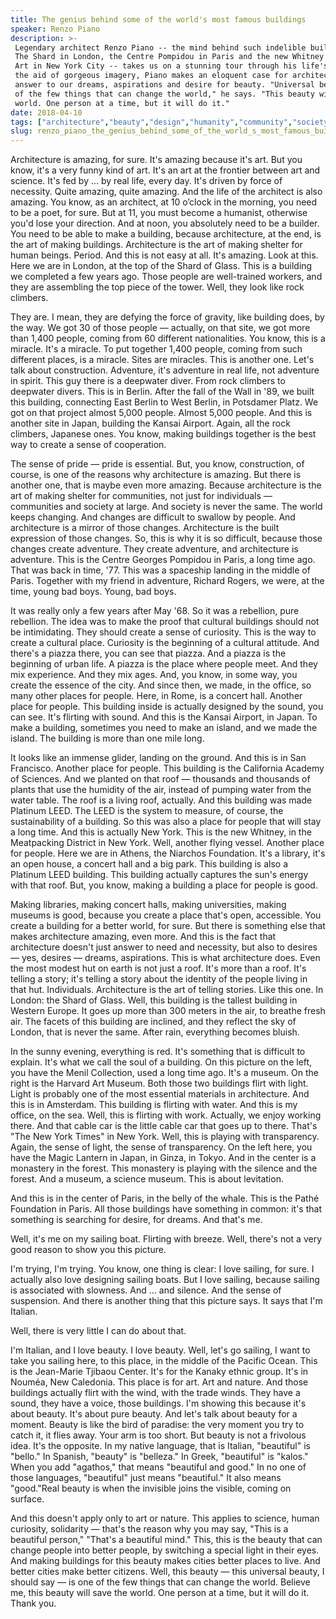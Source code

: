 ```yaml
---
title: The genius behind some of the world's most famous buildings
speaker: Renzo Piano
description: >-
 Legendary architect Renzo Piano -- the mind behind such indelible buildings as
 The Shard in London, the Centre Pompidou in Paris and the new Whitney Museum of
 Art in New York City -- takes us on a stunning tour through his life's work. With
 the aid of gorgeous imagery, Piano makes an eloquent case for architecture as the
 answer to our dreams, aspirations and desire for beauty. "Universal beauty is one
 of the few things that can change the world," he says. "This beauty will save the
 world. One person at a time, but it will do it."
date: 2018-04-10
tags: ["architecture","beauty","design","humanity","community","society","art","creativity","culture"]
slug: renzo_piano_the_genius_behind_some_of_the_world_s_most_famous_buildings
---
```


Architecture is amazing, for sure. It's amazing because it's art. But you know, it's a
very funny kind of art. It's an art at the frontier between art and science. It's fed by
... by real life, every day. It's driven by force of necessity. Quite amazing, quite
amazing. And the life of the architect is also amazing. You know, as an architect, at 10
o’clock in the morning, you need to be a poet, for sure. But at 11, you must become a
humanist, otherwise you'd lose your direction. And at noon, you absolutely need to be a
builder. You need to be able to make a building, because architecture, at the end, is the
art of making buildings. Architecture is the art of making shelter for human beings.
Period. And this is not easy at all. It's amazing. Look at this. Here we are in London, at
the top of the Shard of Glass. This is a building we completed a few years ago. Those
people are well-trained workers, and they are assembling the top piece of the tower. Well,
they look like rock climbers.

They are. I mean, they are defying the force of gravity, like building does, by the way.
We got 30 of those people — actually, on that site, we got more than 1,400 people, coming
from 60 different nationalities. You know, this is a miracle. It's a miracle. To put
together 1,400 people, coming from such different places, is a miracle. Sites are
miracles. This is another one. Let's talk about construction. Adventure, it's adventure in
real life, not adventure in spirit. This guy there is a deepwater diver. From rock
climbers to deepwater divers. This is in Berlin. After the fall of the Wall in '89, we
built this building, connecting East Berlin to West Berlin, in Potsdamer Platz. We got on
that project almost 5,000 people. Almost 5,000 people. And this is another site in Japan,
building the Kansai Airport. Again, all the rock climbers, Japanese ones. You know, making
buildings together is the best way to create a sense of cooperation.

The sense of pride — pride is essential. But, you know, construction, of course, is one of
the reasons why architecture is amazing. But there is another one, that is maybe even more
amazing. Because architecture is the art of making shelter for communities, not just for
individuals — communities and society at large. And society is never the same. The world
keeps changing. And changes are difficult to swallow by people. And architecture is a
mirror of those changes. Architecture is the built expression of those changes. So, this
is why it is so difficult, because those changes create adventure. They create adventure,
and architecture is adventure. This is the Centre Georges Pompidou in Paris, a long time
ago. That was back in time, '77. This was a spaceship landing in the middle of Paris.
Together with my friend in adventure, Richard Rogers, we were, at the time, young bad
boys. Young, bad boys.

It was really only a few years after May '68. So it was a rebellion, pure rebellion. The
idea was to make the proof that cultural buildings should not be intimidating. They should
create a sense of curiosity. This is the way to create a cultural place. Curiosity is the
beginning of a cultural attitude. And there's a piazza there, you can see that piazza. And
a piazza is the beginning of urban life. A piazza is the place where people meet. And they
mix experience. And they mix ages. And, you know, in some way, you create the essence of
the city. And since then, we made, in the office, so many other places for people. Here, in
Rome, is a concert hall. Another place for people. This building inside is actually
designed by the sound, you can see. It's flirting with sound. And this is the Kansai
Airport, in Japan. To make a building, sometimes you need to make an island, and we made
the island. The building is more than one mile long.

It looks like an immense glider, landing on the ground. And this is in San Francisco.
Another place for people. This building is the California Academy of Sciences. And we
planted on that roof — thousands and thousands of plants that use the humidity of the air,
instead of pumping water from the water table. The roof is a living roof, actually. And
this building was made Platinum LEED. The LEED is the system to measure, of course, the
sustainability of a building. So this was also a place for people that will stay a long
time. And this is actually New York. This is the new Whitney, in the Meatpacking District
in New York. Well, another flying vessel. Another place for people. Here we are in Athens,
the Niarchos Foundation. It's a library, it's an open house, a concert hall and a big
park. This building is also a Platinum LEED building. This building actually captures the
sun's energy with that roof. But, you know, making a building a place for people is
good.

Making libraries, making concert halls, making universities, making museums is good,
because you create a place that's open, accessible. You create a building for a better
world, for sure. But there is something else that makes architecture amazing, even more.
And this is the fact that architecture doesn't just answer to need and necessity, but also
to desires — yes, desires — dreams, aspirations. This is what architecture does. Even the
most modest hut on earth is not just a roof. It's more than a roof. It's telling a story;
it's telling a story about the identity of the people living in that hut.
Individuals. Architecture is the art of telling stories. Like this one. In London: the
Shard of Glass. Well, this building is the tallest building in Western Europe. It goes up
more than 300 meters in the air, to breathe fresh air. The facets of this building are
inclined, and they reflect the sky of London, that is never the same. After rain,
everything becomes bluish.

In the sunny evening, everything is red. It's something that is difficult to explain. It's
what we call the soul of a building. On this picture on the left, you have the Menil
Collection, used a long time ago. It's a museum. On the right is the Harvard Art Museum.
Both those two buildings flirt with light. Light is probably one of the most essential
materials in architecture. And this is in Amsterdam. This building is flirting with water.
And this is my office, on the sea. Well, this is flirting with work. Actually, we enjoy
working there. And that cable car is the little cable car that goes up to there. That's
"The New York Times" in New York. Well, this is playing with transparency. Again, the
sense of light, the sense of transparency. On the left here, you have the Magic Lantern in
Japan, in Ginza, in Tokyo. And in the center is a monastery in the forest. This monastery
is playing with the silence and the forest. And a museum, a science museum. This is about
levitation.

And this is in the center of Paris, in the belly of the whale. This is the Pathé
Foundation in Paris. All those buildings have something in common: it's that something is
searching for desire, for dreams. And that's me.

Well, it's me on my sailing boat. Flirting with breeze. Well, there's not a very good
reason to show you this picture.

I'm trying, I'm trying. You know, one thing is clear: I love sailing, for sure. I actually
also love designing sailing boats. But I love sailing, because sailing is associated with
slowness. And ... and silence. And the sense of suspension. And there is another thing
that this picture says. It says that I'm Italian.

Well, there is very little I can do about that.

I'm Italian, and I love beauty. I love beauty. Well, let's go sailing, I want to take you
sailing here, to this place, in the middle of the Pacific Ocean. This is the Jean-Marie
Tjibaou Center. It's for the Kanaky ethnic group. It's in Nouméa, New Caledonia. This
place is for art. Art and nature. And those buildings actually flirt with the wind, with
the trade winds. They have a sound, they have a voice, those buildings. I'm showing this
because it's about beauty. It's about pure beauty. And let's talk about beauty for a
moment. Beauty is like the bird of paradise: the very moment you try to catch it, it flies
away. Your arm is too short. But beauty is not a frivolous idea. It's the opposite. In my
native language, that is Italian, "beautiful" is "bello." In Spanish, "beauty" is
"belleza." In Greek, "beautiful" is "kalos." When you add "agathos," that means "beautiful
and good." In no one of those languages, "beautiful" just means "beautiful." It also means
"good."Real beauty is when the invisible joins the visible, coming on surface.

And this doesn't apply only to art or nature. This applies to science, human curiosity,
solidarity — that's the reason why you may say, "This is a beautiful person," "That's a
beautiful mind." This, this is the beauty that can change people into better people, by
switching a special light in their eyes. And making buildings for this beauty makes cities
better places to live. And better cities make better citizens. Well, this beauty — this
universal beauty, I should say — is one of the few things that can change the world.
Believe me, this beauty will save the world. One person at a time, but it will do it. Thank
you.

<!--
ad_duration=3.33
comment_count=20
event="TED2018"
external_start_time=0
has_talk_citation=0
intro_duration=11.82
is_subtitle_required="False"
is_talk_featured="True"
language="en"
language_swap="False"
native_language="en"
number_of_related_talks=6
number_of_speakers=1
number_of_subtitled_videos=21
number_of_tags=9
number_of_talk_download_languages=22
number_of_talk_more_resources=0
number_of_talk_recommendations=2
number_of_talks_take_actions=0
post_ad_duration=0.83
published_timestamp="2018-07-13 15:27:42"
recording_date="2018-04-10"
speaker_description="Architect"
speaker_is_published=1
speaker_name="Renzo Piano"
talk_more_resources=[]
talk_name="The genius behind some of the world's most famous buildings"
talk_recommendations_blurb="More resources curated by Renzo Piano"
talks_tags=["architecture","beauty","design","humanity","community","society","art","creativity","culture"]
talks_take_action=[]
url_audio="https://download.ted.com/talks/RenzoPiano_2018.mp3?apikey=acme-roadrunner"
url_photo_speaker="https://pe.tedcdn.com/images/ted/933df6d4861499ba880dc197f966e9b3c9419417_254x191.jpg"
url_photo_talk="https://s3.amazonaws.com/talkstar-photos/uploads/c9c643ae-5cf3-47ba-84e3-6b7d94d72764/RenzoPiano_2018-embed.jpg"
url_webpage="https://www.ted.com/talks/renzo_piano_the_genius_behind_some_of_the_world_s_most_famous_buildings"
video_type_name="TED Stage Talk"
-->